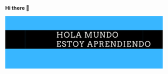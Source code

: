 ### Hi there 👋
<img src="https://github.com/estebangarcia03/estebangarcia03/blob/master/hola%20mundo%20estoy%20aprendiendo.png"/>
<!--
**estebangarcia03/estebangarcia03** is a ✨ _special_ ✨ repository because its `README.md` (this file) appears on your GitHub profile.


:monkey:hi I´m Esteban Garcia 
:school_satchel:I like technology

